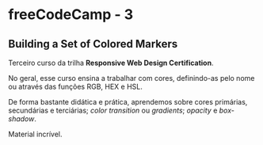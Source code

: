 # freeCodeCamp - 3

## Building a Set of Colored Markers

Terceiro curso da trilha **Responsive Web Design Certification**.

No geral, esse curso ensina a trabalhar com cores, definindo-as pelo nome ou através das funções RGB, HEX e HSL.

De forma bastante didática e prática, aprendemos sobre cores primárias, secundárias e terciárias; *color transition* ou *gradients*; *opacity* e *box-shadow*.

Material incrível.

